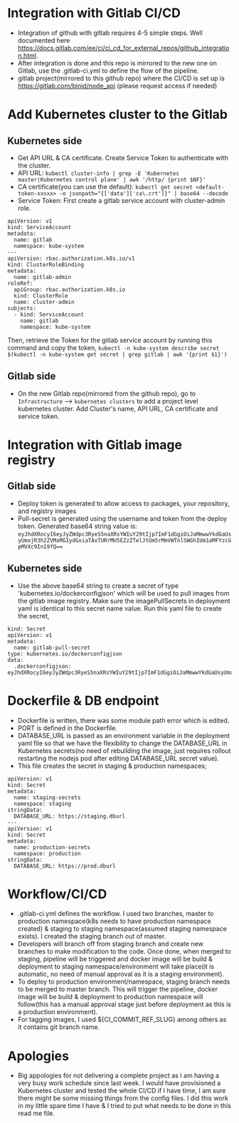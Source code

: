 # Integration with Gitlab CI/CD

- Integration of github with gitlab requires 4-5 simple steps. Well documented here https://docs.gitlab.com/ee/ci/ci_cd_for_external_repos/github_integration.html.
- After integration is done and this repo is mirrored to the new one on Gitlab, use the .gitlab-ci.yml to define the flow of the pipeline.
- gitlab project(mirrored to this github repo) where the CI/CD is set up is https://gitlab.com/binid/node_api (please request access if needed)

# Add Kubernetes cluster to the Gitlab

## Kubernetes side
- Get API URL & CA certificate. Create Service Token to authenticate with the cluster.
- API URL:
`kubectl cluster-info | grep -E 'Kubernetes master|Kubernetes control plane' | awk '/http/ {print $NF}'`
- CA certificate(you can use the default):
`kubectl get secret <default-token-xxxxx> -o jsonpath="{['data']['ca\.crt']}" | base64 --decode`
- Service Token:
First create a gitlab service account with cluster-admin role.
```
apiVersion: v1
kind: ServiceAccount
metadata:
  name: gitlab
  namespace: kube-system
---
apiVersion: rbac.authorization.k8s.io/v1
kind: ClusterRoleBinding
metadata:
  name: gitlab-admin
roleRef:
  apiGroup: rbac.authorization.k8s.io
  kind: ClusterRole
  name: cluster-admin
subjects:
  - kind: ServiceAccount
    name: gitlab
    namespace: kube-system
```
Then, retrieve the Token for the gitlab service account by running this command and copy the token,
`kubectl -n kube-system describe secret $(kubectl -n kube-system get secret | grep gitlab | awk '{print $1}')`


## Gitlab side
- On the new Gitlab repo(mirrored from the github repo), go to `Infrastructure` --> `kubernetes clusters` to add a project level kubernetes cluster. Add Cluster's name, API URL, CA certificate and service token.

# Integration with Gitlab image registry

## Gitlab side
- Deploy token is generated to allow access to packages, your repository, and registry images
- Pull-secret is generated using the username and token from the deploy token. Generated base64 string value is:
`eyJhdXRocyI6eyJyZWdpc3RyeS5naXRsYWIuY29tIjp7ImF1dGgiOiJaMmwwYkdGaUsyUmxjR3h2ZVMxMGIydGxiaTAxTURrMU5EZzZTelJtUm5rMmVWTnlSWGhIUm1aMFYzcGpMVXc9In19fQ==`

## Kubernetes side
- Use the above base64 string to create a secret of type 'kubernetes.io/dockerconfigjson' which will be used to pull images from the gitlab image registry. Make sure the imagePullSecrets in deployment yaml is identical to this secret name value. Run this yaml file to create the secret,
```
kind: Secret
apiVersion: v1
metadata:
  name: gitlab-pull-secret
type: kubernetes.io/dockerconfigjson
data:
  .dockerconfigjson: eyJhdXRocyI6eyJyZWdpc3RyeS5naXRsYWIuY29tIjp7ImF1dGgiOiJaMmwwYkdGaUsyUmxjR3h2ZVMxMGIydGxiaTAxTURrMU5EZzZTelJtUm5rMmVWTnlSWGhIUm1aMFYzcGpMVXc9In19fQ==
```

# Dockerfile & DB endpoint

- Dockerfile is written, there was some module path error which is edited. 
- PORT is defined in the Dockerfile.
- DATABASE_URL is passed as an environment variable in the deployment yaml file so that we have the flexibility to change the DATABASE_URL in Kubernetes secrets(no need of rebuilding the image, just requires rollout restarting the nodejs pod after editing DATABASE_URL secret value).
- This file creates the secret in staging & production namespaces;
```
apiVersion: v1
kind: Secret
metadata:
  name: staging-secrets
  namespace: staging
stringData:
  DATABASE_URL: https://staging.dburl
---
apiVersion: v1
kind: Secret
metadata:
  name: production-secrets
  namespace: production
stringData:
  DATABASE_URL: https://prod.dburl
```

# Workflow/CI/CD

- .gitlab-ci.yml defines the workflow. I used two branches, master to production namespace(k8s needs to have production namespace created) & staging to staging namespace(assumed staging namespace exists).
I created the staging branch out of master. 
- Developers will branch off from staging branch and create new branches to make modification to the code. Once done, when merged to staging, pipeline will be triggered and docker image will be build & deployment to staging namespace/environment will take place(it is automatic, no need of manual approval as it is a staging environment).
- To deploy to production environment/namespace, staging branch needs to be merged to master branch. This will trigger the pipeline, docker image will be build & deployment to production namespace will follow(this has a manual approval stage just before deployment as this is a production environment).
- For tagging images, I used ${CI_COMMIT_REF_SLUG} among others as it contains git branch name.


# Apologies

- Big appologies for not delivering a complete project as I am having a very busy work schedule since last week. I would have provisioned a Kubernetes cluster and tested the whole CI/CD if I have time, I am sure there might be some missing things from the config files. I did this work in my little spare time I have & I tried to put what needs to be done in this read me file.
